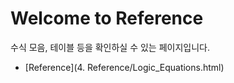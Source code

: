 # Welcome to Reference

수식 모음, 테이블 등을 확인하실 수 있는 페이지입니다.

- [Reference](4. Reference/Logic_Equations.html)